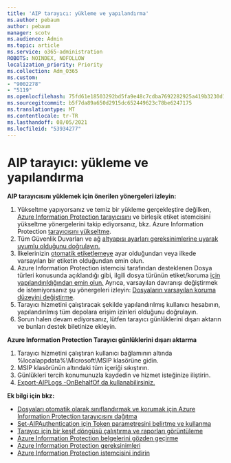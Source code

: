 ```yaml
---
title: 'AIP tarayıcı: yükleme ve yapılandırma'
ms.author: pebaum
author: pebaum
manager: scotv
ms.audience: Admin
ms.topic: article
ms.service: o365-administration
ROBOTS: NOINDEX, NOFOLLOW
localization_priority: Priority
ms.collection: Adm_O365
ms.custom:
- "9002278"
- "5119"
ms.openlocfilehash: 75fd61e18503292bd5fa9e48c7cdba7692282925a419b3230d17448eab928ba0
ms.sourcegitcommit: b5f7da89a650d2915dc652449623c78be6247175
ms.translationtype: MT
ms.contentlocale: tr-TR
ms.lasthandoff: 08/05/2021
ms.locfileid: "53934277"
---
```

# <a name="aip-scanner-installation-and-configuration"></a>AIP tarayıcı: yükleme ve yapılandırma

**AIP tarayıcısını yüklemek için önerilen yönergeleri izleyin:**

1. Yükseltme yapıyorsanız ve temiz bir yükleme gerçekleştire değilken, [Azure Information Protection tarayıcısını](https://docs.microsoft.com/azure/information-protection/rms-client/client-admin-guide#upgrading-the-azure-information-protection-scanner) ve birleşik etiket istemcisini yükseltme yönergelerini takip ediyorsanız, bkz. Azure Information Protection [tarayıcısını yükseltme](https://docs.microsoft.com/azure/information-protection/rms-client/clientv2-admin-guide#upgrading-the-azure-information-protection-scanner).
2. Tüm Güvenlik Duvarları ve ağ [altyapısı ayarları gereksinimlerine uyarak uyumlu olduğunu doğrulayın.](https://docs.microsoft.com/azure/information-protection/requirements#firewalls-and-network-infrastructure)
3. İlkelerinizin [otomatik etiketlemeye](https://docs.microsoft.com/azure/information-protection/configure-policy) ayar olduğundan veya ilkede varsayılan bir etiketin olduğundan emin olun.
4. Azure Information Protection istemcisi tarafından desteklenen Dosya türleri konusunda açıklandığı gibi, ilgili dosya türünün etiket/koruma [için yapılandırıldığından emin olun.](https://docs.microsoft.com/azure/information-protection/rms-client/client-admin-guide-file-types#supported-file-types-for-classification-and-protection) Ayrıca, varsayılan davranışı değiştirmek de istemiyorsanız şu yönergeleri izleyin: [Dosyaların varsayılan koruma düzeyini değiştirme](https://docs.microsoft.com/azure/information-protection/rms-client/client-admin-guide-file-types#changing-the-default-protection-level-of-files).
5. Tarayıcı hizmetini çalıştıracak şekilde yapılandırılmış kullanıcı hesabının, yapılandırılmış tüm depolara erişim izinleri olduğunu doğrulayın.
6. Sorun halen devam ediyorsanız, lütfen tarayıcı günlüklerini dışarı aktarın ve bunları destek biletinize ekleyin.

**Azure Information Protection Tarayıcı günlüklerini dışarı aktarma**

1. Tarayıcı hizmetini çalıştıran kullanıcı bağlamının altında %localappdata%\Microsoft\MSIP klasörüne gidin.
2. MSIP klasörünün altındaki tüm içeriği sıkıştırın.
3. Günlükleri tercih konumunuzla kaydedin ve hizmet isteğinize iliştirin.
4. [Export-AIPLogs -OnBehalfOf da kullanabilirsiniz.](https://docs.microsoft.com/powershell/module/azureinformationprotection/export-aiplogs?view=azureipps)

**Ek bilgi için bkz:**
- [Dosyaları otomatik olarak sınıflandırmak ve korumak için Azure Information Protection tarayıcısını dağıtma](https://docs.microsoft.com/azure/information-protection/deploy-aip-scanner)
- [Set-AIPAuthentication için Token parametresini belirtme ve kullanma](https://docs.microsoft.com/azure/information-protection/rms-client/client-admin-guide-powershell#specify-and-use-the-token-parameter-for-set-aipauthentication)
- [Tarayıcı için bir keşif döngüsü çalıştırma ve raporları görüntüleme](https://docs.microsoft.com/azure/information-protection/deploy-aip-scanner#run-a-discovery-cycle-and-view-reports-for-the-scanner)
- [Azure Information Protection belgelerini gözden geçirme](https://docs.microsoft.com/azure/information-protection/what-is-information-protection)
- [Azure Information Protection gereksinimleri](https://docs.microsoft.com/azure/information-protection/get-started/requirements)
- [Azure Information Protection istemcisini indirin](https://www.microsoft.com/download/details.aspx?id=53018)
